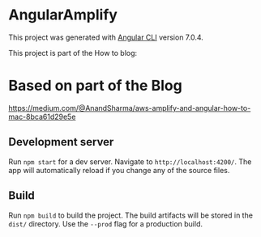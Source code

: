 # AngularAmplify

This project was generated with [Angular CLI](https://github.com/angular/angular-cli) version 7.0.4.

This project is part of the How to blog: 

# Based on part of the Blog
https://medium.com/@AnandSharma/aws-amplify-and-angular-how-to-mac-8bca61d29e5e


## Development server

Run `npm start` for a dev server. Navigate to `http://localhost:4200/`. The app will automatically reload if you change any of the source files.

## Build

Run `npm build` to build the project. The build artifacts will be stored in the `dist/` directory. Use the `--prod` flag for a production build.


